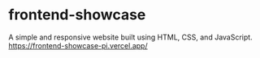 # frontend-showcase
A simple and responsive website built using HTML, CSS, and JavaScript.
https://frontend-showcase-pi.vercel.app/
